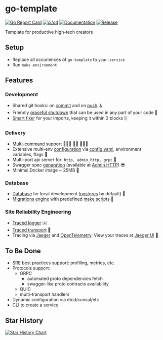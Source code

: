 # go-template

[![Go Report Card](https://goreportcard.com/badge/github.com/ra9dev/go-template)](https://goreportcard.com/report/github.com/ra9dev/go-template)
[![ci/cd](https://github.com/ra9dev/go-template/actions/workflows/cicd.yaml/badge.svg)](https://github.com/ra9dev/go-template/actions/workflows/cicd.yaml)
[![Documentation](https://godoc.org/github.com/ra9dev/go-template?status.svg)](https://pkg.go.dev/mod/github.com/ra9dev/go-template)
[![Release](https://img.shields.io/github/release/ra9dev/go-template.svg)](https://github.com/ra9dev/go-template/releases/latest)


Template for productive high-tech creators

## Setup

- Replace all occuriences of `go-template` to `your-service`
- Run `make environment`

## Features

### Development

- Shared git hooks: on [commit](./scripts/pre-commit.sh) and on [push](./scripts/pre-push.sh) 🪝
- Friendly [graceful shutdown](https://github.com/ra9dev/shutdown) that can be used in any part of your code 🤳
- [Smart fixer](https://github.com/incu6us/goimports-reviser) for your imports, keeping it within 3 blocks 🗄

### Delivery

- [Multi-command](https://github.com/spf13/cobra) support 🤾🏼‍♀️ 🤾🏼 🤾🏼‍♂️
- Extensive multi-env [configuration](https://github.com/spf13/viper) via [config.yaml](./config/config.yaml), environment variables, flags 💽
- Multi-port api server for: `http, admin_http, grpc` 🎏
- Swagger spec [generation](https://github.com/swaggo/swag) (available at [Admin HTTP](./internal/api/http/admin.go)) 😎
- Minimal Docker image ~ 25MB 🐳

### Database

- [Database](./docker-compose.yml) for local development ([postgres](db.make) by default) 💾
- [Migrations engine](https://github.com/golang-migrate/migrate) with predefined [make scripts](db.make) 🎼

### Site Reliability Engineering

- [Traced logger](./pkg/sre/log) ✉️
- [Traced transport](./pkg/sre/tracing/transport) 🛞
- Tracing via [Jaeger](https://www.jaegertracing.io/) and [OpenTelemetry](https://opentelemetry.io).
View your traces at [Jaeger UI](http://localhost:16686/) 🔎

## To Be Done
- SRE best practices support: profiling, metrics, etc.
- Protocols support:
  - GRPC
    - automated proto dependencies fetch
    - swagger-like proto contracts availability
  - QUIC
  - multi-transport handlers
- Dynamic configuration via etcd/consul/etc
- CLI to create a service

## Star History

[![Star History Chart](https://api.star-history.com/svg?repos=ra9dev/go-template&type=Date)](https://star-history.com/#ra9dev/go-template&Date)

